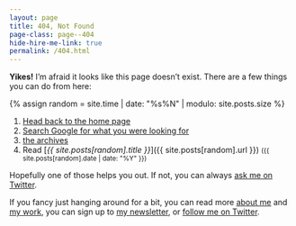 ```yaml
---
layout: page
title: 404, Not Found
page-class: page--404
hide-hire-me-link: true
permalink: /404.html
---
```


**Yikes!** I’m afraid it looks like this page doesn’t exist. There are a few
things you can do from here:

{% assign random = site.time | date: "%s%N" | modulo: site.posts.size %}

1. [Head back to the home page](/)
2. [Search Google for what you were looking for](https://www.google.com/search?q=site%3Acsswizardry.com+YOUR+SEARCH+TERM)
3. [the archives](/archive/)
4. Read [<cite>{{ site.posts[random].title }}</cite>]({{ site.posts[random].url }}) <small>({{ site.posts[random].date | date: "%Y" }})</small>

<script>
(() => {

  // Let’s try guess what they might have been looking for…

  // Get the current URL
  const url = new URL(window.location.href);

  // Grab the 404ing path
  const pathname = url.pathname;

  // Replace any URL-like characters with spaces
  const formattedPath = pathname.replace(/[-_\/]+/g, ' ').trim();

  // Rewrite the Google link above
  const anchor = document.querySelector('a[href*="google"]');
  anchor.href = `https://www.google.com/search?q=site%3A${url.hostname}+${encodeURIComponent(formattedPath)}`;

})();
</script>

Hopefully one of those helps you out. If not, you can always [ask me on
Twitter](https://twitter.com/csswizardry).

If you fancy just hanging around for a bit, you can read more [about
me](/about/) and [my work](/services/), you can sign up to [my
newsletter](/newsletter/), or [follow me on
Twitter](https://twitter.com/csswizardry).
